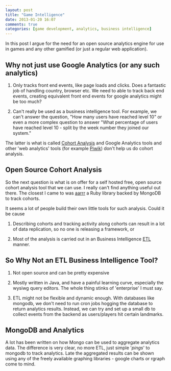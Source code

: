 ```yaml
---
layout: post
title: "Game Intelligence"
date: 2013-01-20 16:07
comments: true
categories: [game development, analytics, business intelligence]
---
```


In this post I argue for the need for an open source analytics engine
for use in games and any other gamified (or just a regular web
application).

## Why not just use Google Analytics (or any such analytics)

1. Only tracks front end events, like page loads and clicks. Does a
fantastic job of handling country, browser etc. We need to able to
track back end events, creating equivalent front end events for google
analytics might be too much?

1. Can't really be used as a business intelligence tool. For example,
we can't answer the question, "How many users have reached level 10"
or even a more complex question to answer "What percentage of users
have reached level 10 - split by the week number they joined our
system."

The latter is what is called
[Cohort Analysis](http://jonathonbalogh.com/2012/03/24/introduction-to-cohort-analysis-for-startups/)
and Google Analytics tools and other 'web analytics' tools (for
example [Piwik](http://piwik.org/)) don't help us do cohort analysis.

## Open Source Cohort Analysis

So the next question is what is on offer for a self hosted free, open
source cohort analysis tool that we can use. I really can't find
anything useful out there. The closest I came to was
[aarrr](https://github.com/railsjedi/aarrr) a Ruby library backed by
MongoDB to track cohorts.

It seems a lot of people build their own little tools for such
analysis. Could it be cause 

1. Describing cohorts and tracking activity along cohorts can result
in a lot of data replication, so no one is releasing a framework, or

1. Most of the analysis is carried out in an Business Intelligence
[ETL](http://en.wikipedia.org/wiki/Extract,_transform,_load) manner.

## So Why Not an ETL Business Intelligence Tool?

1. Not open source and can be pretty expensive

1. Mostly written in Java, and have a painful learning curve,
especially the wysiwg query editors. The whole thing stinks of
'enterprise' I must say.

1. ETL might not be flexible and dynamic enough. With databases like
mongodb, we don't need to run cron jobs hogging the database to return
analytics results. Instead, we can try and set up a small db to
collect events from the backend as users/players hit certain
landmarks.

## MongoDB and Analytics

A lot has been written on how Mongo can be used to aggregate analytics
data. The difference is very clear, no more ETL, just simple '*pings*'
to mongodb to track analytics. Late the aggregated results can be
shown using any of the freely available graphing libraries - google
charts or rgraph come to mind.
